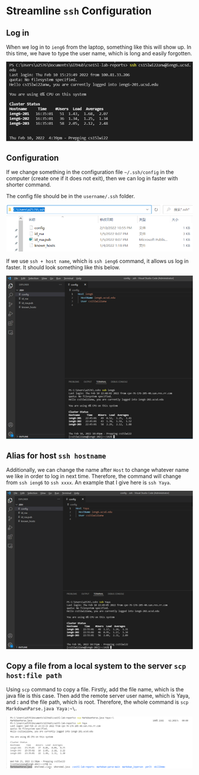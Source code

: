 # Streamline `ssh` Configuration

## Log in
When we log in to `ieng6` from the laptop, something like this will show up. In this time, we have to type the user name, which is long and easily forgotten.

![log in to `ssh` server](ssh_login.png)

## Configuration
If we change something in the configuration file `~/.ssh/config` in the computer (create one if it does not exit), then we can log in faster with shorter command.

The config file should be in the `username/.ssh` folder.

![file path](sshLocation.png)


If we use `ssh + host name`, which is `ssh ieng6` command, it allows us log in faster. It should look something like this below.

![fast log in](fastlogin.png)

## Alias for host `ssh hostname`
Additionally, we can change the name after `Host` to change whatever name we like in order to log in next time. Therefore, the command will change from `ssh ieng6` to `ssh xxxx`. An example that I give here is `ssh Yaya`.

![Change host name](hostnameChange.png)

## Copy a file from a local system to the server `scp host:file path`

Using `scp` command to copy a file. Firstly, add the file name, which is the java file is this case. Then add the remote server user name, which is Yaya, and **:** and the file path, which is root. Therefore, the whole command is `scp MarkdownParse.java Yaya:~\`.

![file copy](filecopy.png)